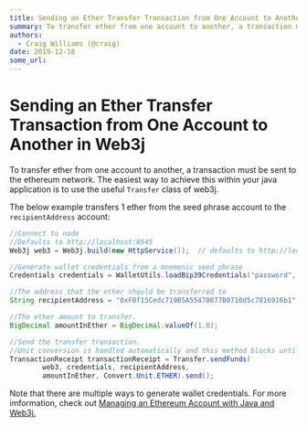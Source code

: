 ```yaml
---
title: Sending an Ether Transfer Transaction from One Account to Another in Web3j
summary: To transfer ether from one account to another, a transaction must be sent to the ethereum network. The easiest way to achieve this within your java application
authors:
  - Craig Williams (@craig)
date: 2019-12-18
some_url: 
---
```


# Sending an Ether Transfer Transaction from One Account to Another in Web3j

To transfer ether from one account to another, a transaction must be sent to the ethereum network.  The easiest way to achieve this within your java application is to use the useful `Transfer` class of web3j.

The below example transfers 1 ether from the seed phrase account to the `recipientAddress` account:

``` java
//Connect to node
//Defaults to http://localhost:8545
Web3j web3 = Web3j.build(new HttpService());  // defaults to http://localhost:8545/

//Generate wallet credentials from a mnemonic seed phrase
Credentials credentials = WalletUtils.loadBip39Credentials("password", "mnemonic");

//The address that the ether should be transferred to
String recipientAddress = "0xF0f15Cedc719B5A55470877B0710d5c7816916b1";

//The ether amount to transfer.
BigDecimal amountInEther = BigDecimal.valueOf(1.0);

//Send the transfer transaction.
//Unit conversion is handled automatically and this method blocks until the transaction has been mined.
TransactionReceipt transactionReceipt = Transfer.sendFunds(
        web3, credentials, recipientAddress,
        amountInEther, Convert.Unit.ETHER).send();
```

Note that there are multiple ways to generate wallet credentials.  For more imformation, check out [Managing an Ethereum Account with Java and Web3j.](https://kauri.io/manage-an-ethereum-account-with-java-and-web3j/925d923e12c543da9a0a3e617be963b4/a)